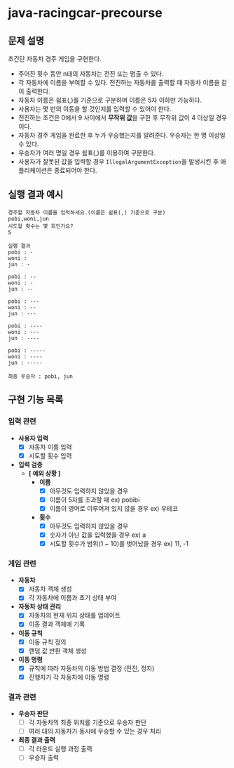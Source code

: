 # java-racingcar-precourse

## 문제 설명

초간단 자동차 경주 게임을 구현한다.

- 주어진 횟수 동안 n대의 자동차는 전진 또는 멈출 수 있다.
- 각 자동차에 이름을 부여할 수 있다. 전진하는 자동차를 출력할 때 자동차 이름을 같이 출력한다.
- 자동차 이름은 쉼표(,)를 기준으로 구분하며 이름은 5자 이하만 가능하다.
- 사용자는 몇 번의 이동을 할 것인지를 입력할 수 있어야 한다.
- 전진하는 조건은 0에서 9 사이에서 **무작위 값**을 구한 후 무작위 값이 4 이상일 경우이다.
- 자동차 경주 게임을 완료한 후 누가 우승했는지를 알려준다. 우승자는 한 명 이상일 수 있다.
- 우승자가 여러 명일 경우 쉼표(,)를 이용하여 구분한다.
- 사용자가 잘못된 값을 입력할 경우 `IllegalArgumentException`을 발생시킨 후 애플리케이션은 종료되어야 한다.

## 실행 결과 예시

```shell
경주할 자동차 이름을 입력하세요.(이름은 쉼표(,) 기준으로 구분)
pobi,woni,jun
시도할 횟수는 몇 회인가요?
5

실행 결과
pobi : -
woni : 
jun : -

pobi : --
woni : -
jun : --

pobi : ---
woni : --
jun : ---

pobi : ----
woni : ---
jun : ----

pobi : -----
woni : ----
jun : -----

최종 우승자 : pobi, jun
```

## 구현 기능 목록

### 입력 관련

- **사용자 입력**
    - [x]  자동차 이름 입력
    - [x]  시도할 횟수 입력
- **입력 검증**
    - **[ 예외 상황 ]**
        - **이름**
            - [x]  아무것도 입력하지 않았을 경우
            - [x]  이름이 5자를 초과할 때 ex) pobibi
            - [x]  이름이 영어로 이루어져 있지 않을 경우 ex) 우테코
        - **횟수**
            - [x]  아무것도 입력하지 않았을 경우
            - [x]  숫자가 아닌 값을 입력했을 경우 ex) a
            - [x]  시도할 횟수가 범위(1 ~ 10)를 벗어났을 경우 ex) 11, -1

### 게임 관련

- **자동차**
    - [x]  자동차 객체 생성
    - [x]  각 자동차에 이름과 초기 상태 부여
- **자동차 상태 관리**
    - [x]  자동차의 현재 위치 상태를 업데이트
    - [x]  이동 결과 객체에 기록
- **이동 규칙**
    - [x]  이동 규칙 정의
    - [x]  랜덤 값 반환 객체 생성
- **이동 명령**
    - [x]  규칙에 따라 자동차의 이동 방법 결정 (전진, 정지)
    - [x]  진행자가 각 자동차에 이동 명령

### 결과 관련

- **우승자 판단**
    - [ ]  각 자동차의 최종 위치를 기준으로 우승자 판단
    - [ ]  여러 대의 자동차가 동시에 우승할 수 있는 경우 처리
- **최종 결과 출력**
    - [ ]  각 라운드 실행 과정 출력
    - [ ]  우승자 출력